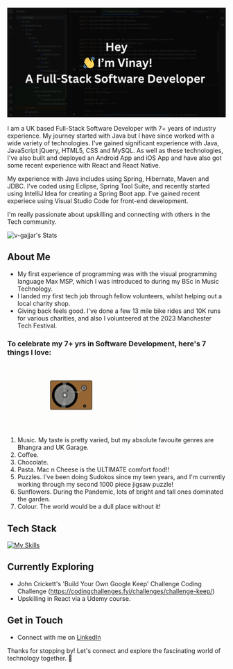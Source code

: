 ![banner](https://github.com/v-gajjar/v-gajjar/blob/main/banner-image.png)

I am a UK based Full-Stack Software Developer with 7+ years of industry experience. My journey started with Java but I have since worked with a wide variety of technologies. 
I've gained significant experience with Java, JavaScript jQuery, HTML5, CSS and MySQL. As well as these technologies, I've also built and deployed an Android App and iOS App and have also got some recent experience with React and React Native. 

My experience with Java includes using Spring, Hibernate, Maven and JDBC. I've coded using Eclipse, Spring Tool Suite, and recently started using IntelliJ Idea for creating a Spring Boot app. I've gained recent experiece using Visual Studio Code for front-end development. 

I'm really passionate about upskilling and connecting with others in the Tech community. 

![v-gajjar's Stats](https://github-readme-stats.vercel.app/api?username=v-gajjar&theme=vue-dark&show_icons=true&hide_border=true&count_private=true)

## About Me

- My first experience of programming was with the visual programming language Max MSP, which I was introduced to during my BSc in Music Technology. 
- I landed my first tech job through fellow volunteers, whilst helping out a local charity shop.
- Giving back feels good. I've done a few 13 mile bike rides and 10K runs for various charities, and also I volunteered at the 2023 Manchester Tech Festival.

### To celebrate my 7+ yrs in Software Development, here's 7 things I love:
![](https://github.com/v-gajjar/v-gajjar/blob/main/VinylPlayer.gif)
1. Music. My taste is pretty varied, but my absolute favouite genres are Bhangra and UK Garage.
2. Coffee. 
3. Chocolate. 
4. Pasta. Mac n Cheese is the ULTIMATE comfort food!!
5. Puzzles. I've been doing Sudokos since my teen years, and I'm currently working through my second 1000 piece jigsaw puzzle!
6. Sunflowers. During the Pandemic, lots of bright and tall ones dominated the garden.
7. Colour. The world would be a dull place without it!

## Tech Stack
[![My Skills](https://skillicons.dev/icons?i=js,html,css,java,mysql)](https://skillicons.dev)

## Currently Exploring

- John Crickett's 'Build Your Own Google Keep' Challenge Coding Challenge (https://codingchallenges.fyi/challenges/challenge-keep/)
- Upskilling in React via a Udemy course. 
  

## Get in Touch

- Connect with me on [LinkedIn](https://www.linkedin.com/in/vinaygajjar/)

Thanks for stopping by! Let's connect and explore the fascinating world of technology together. 🚀

